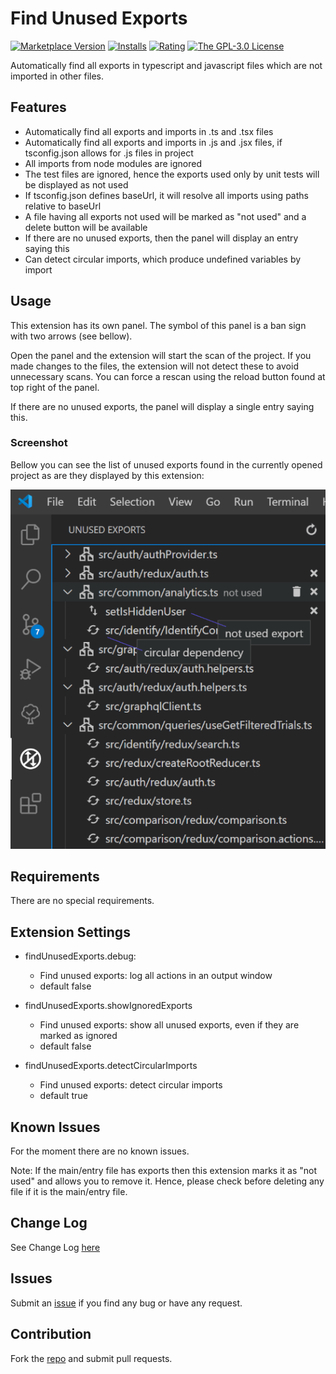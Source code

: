 # Find Unused Exports

[![Marketplace Version](https://vsmarketplacebadge.apphb.com/version/iulian-radu-at.find-unused-exports.svg)](https://marketplace.visualstudio.com/items?itemName=iulian-radu-at.find-unused-exports)
[![Installs](https://vsmarketplacebadge.apphb.com/installs/iulian-radu-at.find-unused-exports.svg)](https://marketplace.visualstudio.com/items?itemName=iulian-radu-at.find-unused-exports)
[![Rating](https://vsmarketplacebadge.apphb.com/rating/iulian-radu-at.find-unused-exports.svg)](https://marketplace.visualstudio.com/items?itemName=iulian-radu-at.find-unused-exports)
<a href="http://opensource.org/licenses/GPL-3.0" target="_blank" rel="noreferrer noopener"><img src="https://img.shields.io/badge/license-GPL-orange.svg?color=blue&amp;style=flat-square" alt="The GPL-3.0 License"></a>

Automatically find all exports in typescript and javascript files which are not imported in other files.

## Features

- Automatically find all exports and imports in .ts and .tsx files
- Automatically find all exports and imports in .js and .jsx files, if tsconfig.json allows for .js files in project
- All imports from node modules are ignored
- The test files are ignored, hence the exports used only by unit tests will be displayed as not used
- If tsconfig.json defines baseUrl, it will resolve all imports using paths relative to baseUrl
- A file having all exports not used will be marked as "not used" and a delete button will be available
- If there are no unused exports, then the panel will display an entry saying this
- Can detect circular imports, which produce undefined variables by import

## Usage

This extension has its own panel. The symbol of this panel is a ban sign with two arrows (see bellow).

Open the panel and the extension will start the scan of the project. If you made changes to the files, the extension will not detect these to avoid unnecessary scans. You can force a rescan using the reload button found at top right of the panel.

If there are no unused exports, the panel will display a single entry saying this.

### Screenshot

Bellow you can see the list of unused exports found in the currently opened project as are they displayed by this extension:

![Find Unused Exports](images/screenshot.png)

## Requirements

There are no special requirements.

## Extension Settings

- findUnusedExports.debug:

  - Find unused exports: log all actions in an output window
  - default false

- findUnusedExports.showIgnoredExports

  - Find unused exports: show all unused exports, even if they are marked as ignored
  - default false

- findUnusedExports.detectCircularImports

  - Find unused exports: detect circular imports
  - default true

## Known Issues

For the moment there are no known issues.

Note: If the main/entry file has exports then this extension marks it as "not used" and allows you to remove it. Hence, please check before deleting any file if it is the main/entry file.

## Change Log

See Change Log [here](CHANGELOG.md)

## Issues

Submit an [issue](https://github.com/iulian-radu-at/find-unused-exports/issues) if you find any bug or have any request.

## Contribution

Fork the [repo](https://github.com/iulian-radu-at/find-unused-exports) and submit pull requests.
